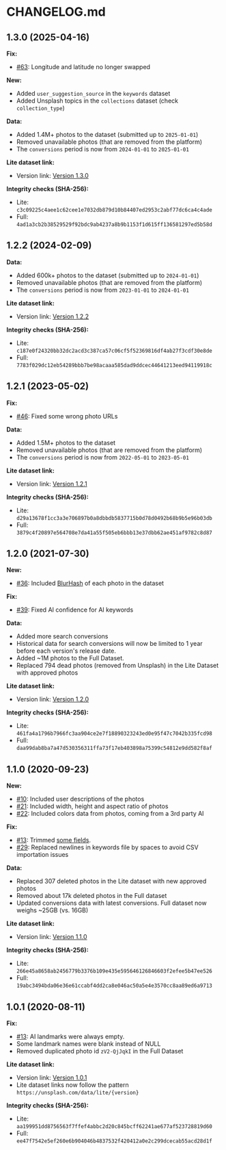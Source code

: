 # CHANGELOG.md

## 1.3.0 (2025-04-16)

**Fix:**

  - [#63](https://github.com/unsplash/datasets/issues/63): Longitude and latitude no longer swapped

**New:**

  - Added `user_suggestion_source` in the `keywords` dataset
  - Added Unsplash topics in the `collections` dataset (check `collection_type`)

**Data:**

  - Added 1.4M+ photos to the dataset (submitted up to `2025-01-01`)
  - Removed unavailable photos (that are removed from the platform)
  - The `conversions` period is now from `2024-01-01` to `2025-01-01`

**Lite dataset link:**

  - Version link: [Version 1.3.0](https://unsplash.com/data/lite/1.3.0)

**Integrity checks (SHA-256):**

  - Lite: `c3c09225c4aee1c62cee1e7032db879d10b84407ed2953c2abf77dc6ca4c4ade`
  - Full: `4ad1a3cb2b38529529f92bdc9ab4237a8b9b1153f1d615ff136581297ed5b58d`

## 1.2.2 (2024-02-09)

**Data:**

  - Added 600k+ photos to the dataset (submitted up to `2024-01-01`)
  - Removed unavailable photos (that are removed from the platform)
  - The `conversions` period is now from `2023-01-01` to `2024-01-01`

**Lite dataset link:**

  - Version link: [Version 1.2.2](https://unsplash.com/data/lite/1.2.2)

**Integrity checks (SHA-256):**

  - Lite: `c187e0f24320bb32dc2acd3c387ca57c06cf5f52369816df4ab27f3cdf30e8de`
  - Full: `7783f029dc12eb54289bbb7be98acaaa585dad9ddcec44641213eed94119918c`

## 1.2.1 (2023-05-02)

**Fix:**

  - [#46](https://github.com/unsplash/datasets/issues/46): Fixed some wrong photo URLs

**Data:**

  - Added 1.5M+ photos to the dataset
  - Removed unavailable photos (that are removed from the platform)
  - The `conversions` period is now from `2022-05-01` to `2023-05-01`

**Lite dataset link:**

  - Version link: [Version 1.2.1](https://unsplash.com/data/lite/1.2.1)

**Integrity checks (SHA-256):**

  - Lite: `d29a13678f1cc3a3e706897b0a8dbbdb5837715b0d78d0492b68b9b5e96b03db`
  - Full: `3879c4f20897e564708e7da41a55f505eb6bbb13e37dbb62ae451af9782c8d87`

## 1.2.0 (2021-07-30)

**New:**

  - [#36](https://github.com/unsplash/datasets/issues/36): Included [BlurHash](https://blurha.sh/) of each photo in the dataset

**Fix:**

  - [#39](https://github.com/unsplash/datasets/issues/39): Fixed AI confidence for AI keywords

**Data:**

  - Added more search conversions
  - Historical data for search conversions will now be limited to 1 year before each version's release date.
  - Added ~1M photos to the Full Dataset.
  - Replaced 794 dead photos (removed from Unsplash) in the Lite Dataset with approved photos

**Lite dataset link:**

  - Version link: [Version 1.2.0](https://unsplash.com/data/lite/1.2.0)

**Integrity checks (SHA-256):**

  - Lite: `461fa4a1796b7966fc3aa904ce2e7f18890323243ed0e95f47c7042b335fcd98`
  - Full: `daa99dab8ba7a47d530356311ffa73f17eb403898a75399c54812e9dd582f8af`

## 1.1.0 (2020-09-23)

**New:**

  - [#10](https://github.com/unsplash/datasets/issues/10): Included user descriptions of the photos 
  - [#21](https://github.com/unsplash/datasets/issues/21): Included width, height and aspect ratio of photos
  - [#22](https://github.com/unsplash/datasets/issues/22): Included colors data from photos, coming from a 3rd party AI

**Fix:**

  - [#13](https://github.com/unsplash/datasets/issues/13): Trimmed [some fields](https://github.com/unsplash/datasets/issues/13#issuecomment-674709294).
  - [#29](https://github.com/unsplash/datasets/issues/29): Replaced newlines in keywords file by spaces to avoid CSV importation issues

**Data:**

  - Replaced 307 deleted photos in the Lite dataset with new approved photos
  - Removed about 17k deleted photos in the Full dataset
  - Updated conversions data with latest conversions. Full dataset now weighs ~25GB (vs. 16GB)

**Lite dataset link:**

  - Version link: [Version 1.1.0](https://unsplash.com/data/lite/1.1.0)

**Integrity checks (SHA-256):**

  - Lite: `266e45a8658ab2456779b3376b109e435e595646126846603f2efee5b47ee526`
  - Full: `19abc3494bda06e36e61ccabf4dd2ca8e046ac50a5e4e3570cc8aa89ed6a9713`

## 1.0.1 (2020-08-11)

**Fix:**

  - [#13](https://github.com/unsplash/datasets/issues/13): AI landmarks were always empty.
  - Some landmark names were blank instead of NULL
  - Removed duplicated photo id `zV2-QjJqkI` in the Full Dataset

**Lite dataset link:**

  - Version link: [Version 1.0.1](https://unsplash.com/data/lite/1.0.1)
  - Lite dataset links now follow the pattern `https://unsplash.com/data/lite/{version}`

**Integrity checks (SHA-256):**

  - Lite: `aa199951dd8756563f7ffef4abbc2d20c845bcff62241ae677af523728819d60`
  - Full: `ee47f7542e5ef260e6b904046b4837532f420412a0e2c299dcecab55acd28d1f`
